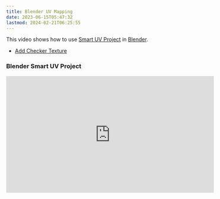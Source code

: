 ```yaml
---
title: Blender UV Mapping
date: 2023-06-15T05:47:32
lastmod: 2024-02-21T06:25:55
---
```


This video shows how to use [Smart UV Project](https://youtu.be/MkT4xIhoaLM) in [Blender](blender.md).

- [Add Checker Texture](https://youtu.be/gv8tQS9bSb8)

<div class="video-grid">

<div class="video-card">

### Blender Smart UV Project

<div class="iframe-16-9-container">
<iframe class="youTubeIframe" width="560" height="315" src="https://www.youtube.com/embed/MkT4xIhoaLM?rel=0" title="YouTube video player" frameborder="0" allow="accelerometer; autoplay; clipboard-write; encrypted-media; gyroscope; picture-in-picture; web-share" allowfullscreen></iframe>
</div>
</div>

</div>
